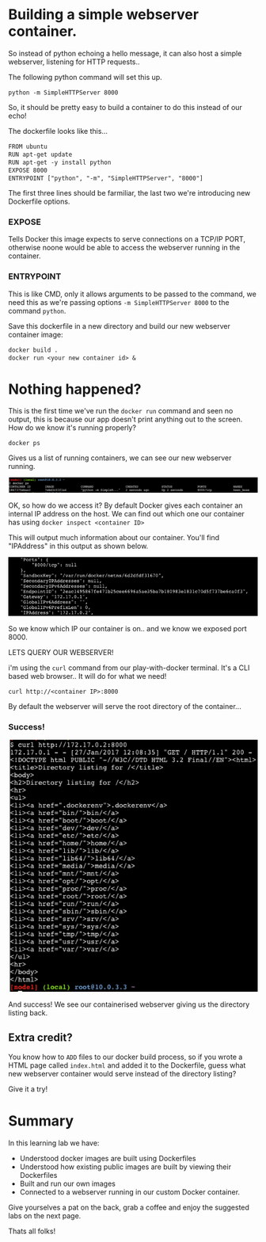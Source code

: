 # Building a simple webserver container.

So instead of python echoing a hello message, it can also host a simple webserver, listening for HTTP requests..

The following python command will set this up.

```
python -m SimpleHTTPServer 8000
```

So, it should be pretty easy to build a container to do this instead of our echo!

The dockerfile looks like this...

```
FROM ubuntu
RUN apt-get update
RUN apt-get -y install python
EXPOSE 8000
ENTRYPOINT ["python", "-m", "SimpleHTTPServer", "8000"]
```

The first three lines should be farmiliar, the last two we're introducing new Dockerfile options.

### EXPOSE
Tells Docker this image expects to serve connections on a TCP/IP PORT, otherwise noone would be able to access the webserver running in the container.

### ENTRYPOINT
This is like CMD, only it allows arguments to be passed to the command, we need this as we're passing options `-m SimpleHTTPServer 8000` to the command `python`.

Save this dockerfile in a new directory and build our new webserver container image:

```
docker build .
docker run <your new container id> &
```

# Nothing happened?
This is the first time we've run the `docker run` command and seen no output, this is because our app doesn't print anything out to the screen. How do we know it's running properly?

```
docker ps
```

Gives us a list of running containers, we can see our new webserver running.

![Docker PS Webserver](https://github.com/kiskander/LC-hcloud-proposal/blob/main/04-docker/assets/images/dockerpsweb.png?raw=true)

OK, so how do we access it? By default Docker gives each container an internal IP address on the host. We can find out which one our container has using `docker inspect <container ID>`

This will output much information about our container. You'll find "IPAddress" in this output as shown below.

![Docker Inspect](https://github.com/kiskander/LC-hcloud-proposal/blob/main/04-docker/assets/images/dockerinspect.png?raw=true)

So we know which IP our container is on.. and we know we exposed port 8000.

LETS QUERY OUR WEBSERVER!

i'm using the `curl` command from our play-with-docker terminal. It's a CLI based web browser.. It will do for what we need!

```
curl http://<container IP>:8000
```

By default the webserver will serve the root directory of the container...

### Success!

![Success](https://github.com/kiskander/LC-hcloud-proposal/blob/main/04-docker/assets/images/success.png?raw=true)

And success! We see our containerised webserver giving us the directory listing back.

## Extra credit?
You know how to `ADD` files to our docker build process, so if you wrote a HTML page called `index.html` and added it to the Dockerfile, guess what new webserver container would serve instead of the directory listing?

Give it a try!


# Summary

In this learning lab we have:

* Understood docker images are built using Dockerfiles
* Understood how existing public images are built by viewing their Dockerfiles
* Built and run our own images
* Connected to a webserver running in our custom Docker container.

Give yourselves a pat on the back, grab a coffee and enjoy the suggested labs on the next page.

Thats all folks!
